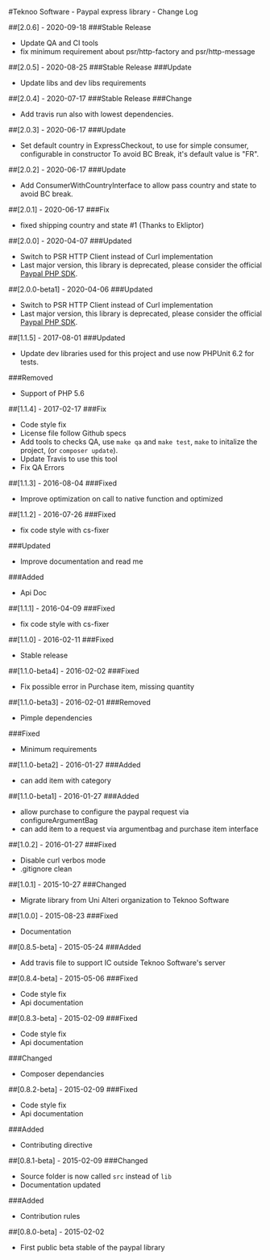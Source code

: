 #Teknoo Software - Paypal express library - Change Log

##[2.0.6] - 2020-09-18
###Stable Release
- Update QA and CI tools
- fix minimum requirement about psr/http-factory and psr/http-message

##[2.0.5] - 2020-08-25
###Stable Release
###Update
- Update libs and dev libs requirements

##[2.0.4] - 2020-07-17
###Stable Release
###Change
- Add travis run also with lowest dependencies.

##[2.0.3] - 2020-06-17
###Update
- Set default country in ExpressCheckout, to use for simple consumer, configurable in constructor
  To avoid BC Break, it's default value is "FR".

##[2.0.2] - 2020-06-17
###Update
- Add ConsumerWithCountryInterface to allow pass country and state to avoid BC break.

##[2.0.1] - 2020-06-17
###Fix
- fixed shipping country and state #1 (Thanks to Ekliptor)

##[2.0.0] - 2020-04-07
###Updated
- Switch to PSR HTTP Client instead of Curl implementation
- Last major version, this library is deprecated, please consider the official [Paypal PHP SDK](https://paypal.github.io/PayPal-PHP-SDK/).

##[2.0.0-beta1] - 2020-04-06
###Updated
- Switch to PSR HTTP Client instead of Curl implementation
- Last major version, this library is deprecated, please consider the official [Paypal PHP SDK](https://paypal.github.io/PayPal-PHP-SDK/).

##[1.1.5] - 2017-08-01
###Updated
- Update dev libraries used for this project and use now PHPUnit 6.2 for tests.

###Removed
- Support of PHP 5.6

##[1.1.4] - 2017-02-17
###Fix
- Code style fix
- License file follow Github specs
- Add tools to checks QA, use `make qa` and `make test`, `make` to initalize the project, (or `composer update`).
- Update Travis to use this tool
- Fix QA Errors


##[1.1.3] - 2016-08-04
###Fixed
- Improve optimization on call to native function and optimized

##[1.1.2] - 2016-07-26
###Fixed
- fix code style with cs-fixer

###Updated
- Improve documentation and read me

###Added
- Api Doc

##[1.1.1] - 2016-04-09
###Fixed
- fix code style with cs-fixer

##[1.1.0] - 2016-02-11
###Fixed
- Stable release

##[1.1.0-beta4] - 2016-02-02
###Fixed
- Fix possible error in Purchase item, missing quantity

##[1.1.0-beta3] - 2016-02-01
###Removed
- Pimple dependencies

###Fixed
- Minimum requirements

##[1.1.0-beta2] - 2016-01-27
###Added
- can add item with category

##[1.1.0-beta1] - 2016-01-27
###Added
- allow purchase to configure the paypal request via configureArgumentBag
- can add item to a request via argumentbag and purchase item interface

##[1.0.2] - 2016-01-27
###Fixed
- Disable curl verbos mode
- .gitignore clean

##[1.0.1] - 2015-10-27
###Changed
- Migrate library from Uni Alteri organization to Teknoo Software

##[1.0.0] - 2015-08-23
###Fixed
- Documentation

##[0.8.5-beta] - 2015-05-24
###Added
- Add travis file to support IC outside Teknoo Software's server

##[0.8.4-beta] - 2015-05-06
###Fixed
- Code style fix
- Api documentation

##[0.8.3-beta] - 2015-02-09
###Fixed
- Code style fix
- Api documentation

###Changed
- Composer dependancies

##[0.8.2-beta] - 2015-02-09
###Fixed
- Code style fix
- Api documentation

###Added
- Contributing directive 

##[0.8.1-beta] - 2015-02-09
###Changed
- Source folder is now called `src` instead of `lib`
- Documentation updated

###Added
- Contribution rules

##[0.8.0-beta] - 2015-02-02
- First public beta stable of the paypal library
